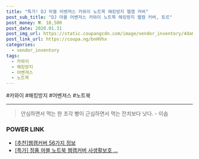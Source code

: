 ```yaml
--- 
title: "특가! DJ 마블 어벤져스 카와이 노트북 해킹방지 웹캠 커버" 
post_sub_title: "DJ 마블 어벤져스 카와이 노트북 해킹방지 웹캠 커버, 토르" 
post_money: ₩. 10,500 
post_date: 2020.01.31 
post_img_url: https://static.coupangcdn.com/image/vendor_inventory/4da0/75caf68e31af845137f795c925219006d1f22bffcdb6e34e020cbf5ac4ff.jpg 
post_link_url: https://coupa.ng/bnHVhx 
categories: 
  - vendor_inventory 
tags: 
  - 카와이 
  - 해킹방지 
  - 어벤져스 
  - 노트북 
--- 
```

  #카와이 #해킹방지 #어벤져스 #노트북 
<hr> 

> 안심하면서 먹는 한 조각 빵이 근심하면서 먹는 잔치보다 낫다. - 이솝 


### POWER LINK

* <a href="https://blog.naver.com/fasyy4321/221790849344" target="_blank">[추천]웹캠커버 56가지 정보</a>
* <a href="https://blog.naver.com/an0733/221790921627" target="_blank">[특가] 정품 마블 노트북 웹캠커버 사생활보호 ...</a>
